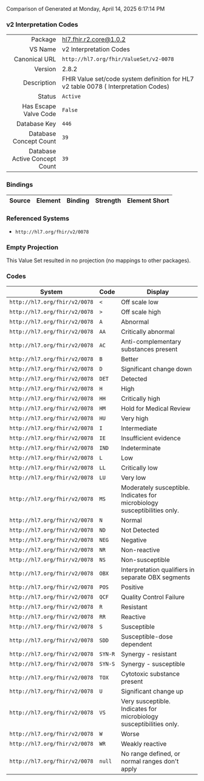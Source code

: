 Comparison of 
Generated at Monday, April 14, 2025 6:17:14 PM

### v2 Interpretation Codes

|      |     |
| ---: | --- |
| Package | hl7.fhir.r2.core@1.0.2 |
| VS Name | v2 Interpretation Codes |
| Canonical URL | `http://hl7.org/fhir/ValueSet/v2-0078` |
| Version | 2.8.2 |
| Description | FHIR Value set/code system definition for HL7 v2 table 0078 ( Interpretation Codes) |
| Status | `Active` |
| Has Escape Valve Code | `False` |
| Database Key | `446` |
| Database Concept Count | `39` |
| Database Active Concept Count | `39` |
### Bindings

| Source | Element | Binding | Strength | Element Short |
| ------ | ------- | ------- | -------- | ------------- |

### Referenced Systems

* `http://hl7.org/fhir/v2/0078`
### Empty Projection

This Value Set resulted in no projection (no mappings to other packages).

### Codes

| System | Code | Display |
| ------ | ---- | ------- |
| `http://hl7.org/fhir/v2/0078` | `<` | Off scale low |
| `http://hl7.org/fhir/v2/0078` | `>` | Off scale high |
| `http://hl7.org/fhir/v2/0078` | `A` | Abnormal |
| `http://hl7.org/fhir/v2/0078` | `AA` | Critically abnormal |
| `http://hl7.org/fhir/v2/0078` | `AC` | Anti-complementary substances present |
| `http://hl7.org/fhir/v2/0078` | `B` | Better |
| `http://hl7.org/fhir/v2/0078` | `D` | Significant change down |
| `http://hl7.org/fhir/v2/0078` | `DET` | Detected |
| `http://hl7.org/fhir/v2/0078` | `H` | High |
| `http://hl7.org/fhir/v2/0078` | `HH` | Critically high |
| `http://hl7.org/fhir/v2/0078` | `HM` | Hold for Medical Review |
| `http://hl7.org/fhir/v2/0078` | `HU` | Very high |
| `http://hl7.org/fhir/v2/0078` | `I` | Intermediate |
| `http://hl7.org/fhir/v2/0078` | `IE` | Insufficient evidence |
| `http://hl7.org/fhir/v2/0078` | `IND` | Indeterminate |
| `http://hl7.org/fhir/v2/0078` | `L` | Low |
| `http://hl7.org/fhir/v2/0078` | `LL` | Critically low |
| `http://hl7.org/fhir/v2/0078` | `LU` | Very low |
| `http://hl7.org/fhir/v2/0078` | `MS` | Moderately susceptible. Indicates for microbiology susceptibilities only. |
| `http://hl7.org/fhir/v2/0078` | `N` | Normal |
| `http://hl7.org/fhir/v2/0078` | `ND` | Not Detected |
| `http://hl7.org/fhir/v2/0078` | `NEG` | Negative |
| `http://hl7.org/fhir/v2/0078` | `NR` | Non-reactive |
| `http://hl7.org/fhir/v2/0078` | `NS` | Non-susceptible |
| `http://hl7.org/fhir/v2/0078` | `OBX` | Interpretation qualifiers in separate OBX segments |
| `http://hl7.org/fhir/v2/0078` | `POS` | Positive |
| `http://hl7.org/fhir/v2/0078` | `QCF` | Quality Control Failure |
| `http://hl7.org/fhir/v2/0078` | `R` | Resistant |
| `http://hl7.org/fhir/v2/0078` | `RR` | Reactive |
| `http://hl7.org/fhir/v2/0078` | `S` | Susceptible |
| `http://hl7.org/fhir/v2/0078` | `SDD` | Susceptible-dose dependent |
| `http://hl7.org/fhir/v2/0078` | `SYN-R` | Synergy - resistant |
| `http://hl7.org/fhir/v2/0078` | `SYN-S` | Synergy - susceptible |
| `http://hl7.org/fhir/v2/0078` | `TOX` | Cytotoxic substance present |
| `http://hl7.org/fhir/v2/0078` | `U` | Significant change up |
| `http://hl7.org/fhir/v2/0078` | `VS` | Very susceptible. Indicates for microbiology susceptibilities only. |
| `http://hl7.org/fhir/v2/0078` | `W` | Worse |
| `http://hl7.org/fhir/v2/0078` | `WR` | Weakly reactive |
| `http://hl7.org/fhir/v2/0078` | `null` | No range defined, or normal ranges don't apply |
